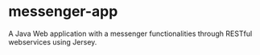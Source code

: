 # messenger-app
A Java Web application with a messenger  functionalities  through RESTful webservices using Jersey. 
